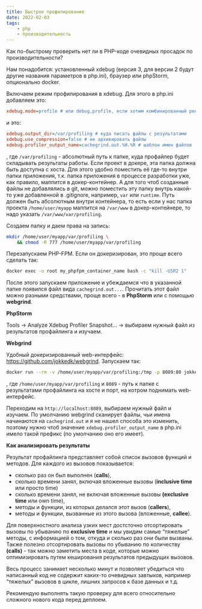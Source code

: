 ```yaml
---
title: Быстрое профилирование
date: 2022-02-03
tags:
    - php
    - производительность
---
```


Как по-быстрому проверить нет ли в PHP-коде очевидных просадок по производительности?

<!-- more -->

Нам понадобится: установленный xdebug (версия 3, для версии 2 будут другие названия параметров в php.ini), браузер или phpStorm, опционально docker.

Включаем режим профилирования в xdebug. Для этого в php.ini добавляем это:

``` ini
xdebug.mode=profile # или debug,profile, если хотим комбинированный режим
```

и это:

``` ini
xdebug.output_dir=/var/profiling # куда писать файлы с результатами
xdebug.use_compression=false # не архивировать файлы
xdebug.profiler_output_name=cachegrind.out.%H.%R # шаблон имен файлов 
```

, где `/var/profiling` - абсолютный путь к папке, куда профайлер будет складывать результаты работы. Если проект в докере, эта папка должна быть доступна с хоста. Для этого удобно поместить её где-то внутри папки приложения, т.к. папка приложения в процессе разработки уже, как правило, маппится в докер-контейнер. А для того чтоб созданные файлы не добавлялись в git, можно поместить эту папку внутрь какой-то уже добавленной в .gitignore, например, `var` или `runtime`.  Путь должен быть абсолютным внутри контейнера, то есть если у нас папка проекта `/home/user/myapp` маппится на `/var/www` в докер-контейнере, то надо указать `/var/www/var/profiling`. 

Создаем папку и даем права на запись:

``` bash
mkdir /home/user/myapp/var/profiling \
	&& chmod -R 777 /home/user/myapp/var/profiling
```

Перезапускаем PHP-FPM. Если он докеризирован, это проще всего сделать так:

``` bash
docker exec -u root my_phpfpm_container_name bash -c "kill -USR2 1"
```

После этого запускаем приложение и убеждаемся что в указанной папке появился файл вида `cachegrind.out...`. Прочитать этот файл можно разными средствами, проще всего - в **PhpStorm** или с помощью **webgrind**.

**PhpStorm**

Tools → Analyze Xdebug Profiler Snapshot… → выбираем нужный файл из результатов профайлинга и изучаем.

 **Webgrind**

Удобный докеризированный web-интерфейс: https://github.com/jokkedk/webgrind. Запускаем так:

``` bash
docker run --rm -v /home/user/myapp/var/profiling:/tmp -p 8089:80 jokkedk/webgrind:latest
```

, где `/home/user/myapp/var/profiling` и `8089` - путь к папке с результатами профайлинга на хосте и порт, на котром поднимать web-интерфейс. 

Переходим на `http://localhost:8089`, выбираем нужный файл и изучаем. По умолчанию webgrind сканирует файлы, чьи имена начинаются на `cachegrind.out` и я не нашел способа это изменить, поэтому нужно чтоб значение `xdebug.profiler_output_name` в php.ini имело такой префикс (по умолчанию оно его имеет).

**Как анализировать результаты**

Результат профайлинга представляет собой список вызовов функций и методов. Для каждого из вызовов показывается:

- сколько раз он был выполнен (**calls**),
- сколько времени занял, включая вложенные вызовы (**inclusive time** или просто time)
- сколько времени занял, не включая вложенные вызовы **(exclusive time** или own time),
- методы и функции, из которых делался этот вызов (**callers**),
- методы и функции, вызванные из этого вызова (вложенные, **callee**).

Для поверхностного анализа узких мест достсточно отсортировать вызовы по убыванию по **exclusive time** и мы увидим самые “тяжелые” методы, с информацией о том, откуда и сколько раз они были вызваны. Также полезно отсортировать вызовы по убыванию по количеству **(calls)** - так можно заметить места в коде, которые можно оптимизировать путем кеширования результатов предыдущих вызовов.

Весь процесс занимает несколько минут и позволяет убедиться что написанный код не содержит каких-то очевидных завтыков, например “тяжелых” вызовов в цикле, лишних запросов к базе данных и т.д.

Рекомендую выполнять такую проверку для всего относительно сложного нового кода перед деплоем.